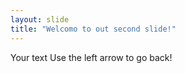 ```yaml
---
layout: slide
title: "Welcomo to out second slide!"
---
```

Your text
Use the left arrow to go back!
